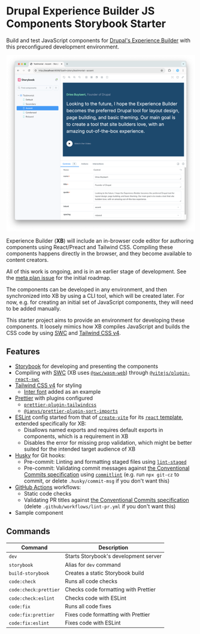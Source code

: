 # Drupal Experience Builder JS Components Storybook Starter

Build and test JavaScript components for
[Drupal's Experience Builder](https://www.drupal.org/project/experience_builder)
with this preconfigured development environment.

![Screenshot](./screenshot.png)

Experience Builder (**XB**) will include an in-browser code editor for authoring
components using React/Preact and Tailwind CSS. Compiling these components
happens directly in the browser, and they become available to content creators.

All of this work is ongoing, and is in an earlier stage of development. See the
[meta plan issue](https://www.drupal.org/project/experience_builder/issues/3499919)
for the initial roadmap.

The components can be developed in any environment, and then synchronized into
XB by using a CLI tool, which will be created later. For now, e.g. for creating
an initial set of JavaScript components, they will need to be added manually.

This starter project aims to provide an environment for developing these
components. It loosely mimics how XB compiles JavaScript and builds the CSS code
by using [SWC](https://swc.rs) and [Tailwind CSS v4](https://tailwindcss.com).

## Features

- [Storybook](https://storybook.js.org) for developing and presenting the
  components
- Compiling with [SWC](https://swc.rs) (XB uses
  [`@swc/wasm-web`](https://swc.rs/docs/usage/wasm)) through
  [`@vitejs/plugin-react-swc`](https://www.npmjs.com/package/@vitejs/plugin-react-swc)
- [Tailwind CSS v4](https://tailwindcss.com) for styling
  - [Inter font](https://rsms.me/inter) added as an example
- [Prettier](https://prettier.io/) with plugins configured
  - [`prettier-plugin-tailwindcss`](https://www.npmjs.com/package/prettier-plugin-tailwindcss)
  - [`@ianvs/prettier-plugin-sort-imports`](https://www.npmjs.com/package/@ianvs/prettier-plugin-sort-imports)
- [ESLint](https://eslint.org/) config started from that of
  [`create-vite`](https://www.npmjs.com/package/create-vite) for its
  [`react` template](https://github.com/vitejs/vite/blob/main/packages/create-vite/template-react/eslint.config.js),
  extended specifically for XB:
  - Disallows named exports and requires default exports in components, which is
    a requirement in XB
  - Disables the error for missing prop validation, which might be better suited
    for the intended target audience of XB
- [Husky](https://typicode.github.io/husky) for Git hooks:
  - Pre-commit: Linting and formatting staged files using
    [`lint-staged`](https://www.npmjs.com/package/lint-staged)
  - Pre-commit: Validating commit messages against
    [the Conventional Commits specification](https://www.conventionalcommits.org/en/v1.0.0)
    using [`commitlint`](https://commitlint.js.org) (e.g. run `npx git-cz` to
    commit, or delete `.husky/commit-msg` if you don't want this)
- [GitHub Actions](https://github.com/features/actions) workflows:
  - Static code checks
  - Validating PR titles against
    [the Conventional Commits specification](https://www.conventionalcommits.org/en/v1.0.0)
    (delete `.github/workflows/lint-pr.yml` if you don't want this)
- Sample component

## Commands

| Command               | Description                           |
| --------------------- | ------------------------------------- |
| `dev`                 | Starts Storybook's development server |
| `storybook`           | Alias for `dev` command               |
| `build-storybook`     | Creates a static Storybook build      |
| `code:check`          | Runs all code checks                  |
| `code:check:prettier` | Checks code formatting with Prettier  |
| `code:check:eslint`   | Checks code with ESLint               |
| `code:fix`            | Runs all code fixes                   |
| `code:fix:prettier`   | Fixes code formatting with Prettier   |
| `code:fix:eslint`     | Fixes code with ESLint                |
